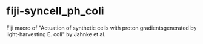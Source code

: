 # fiji-syncell_ph_coli
Fiji macro of "Actuation of synthetic cells with proton gradientsgenerated by light-harvesting E. coli" by Jahnke et al.
